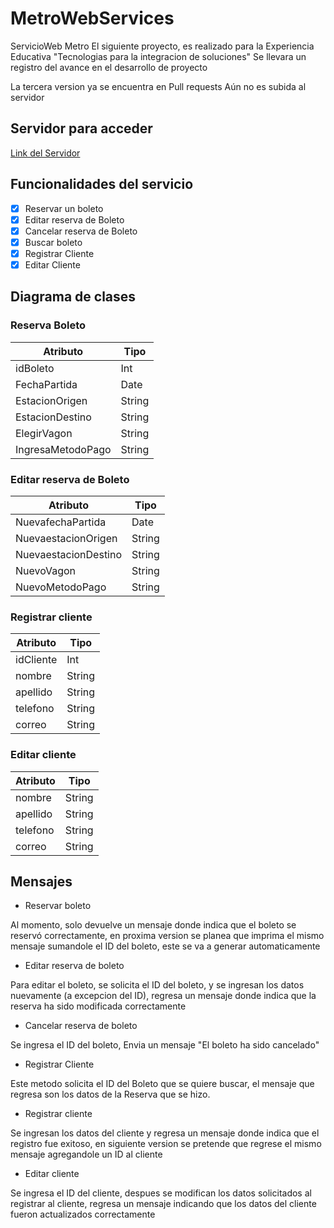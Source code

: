 # MetroWebServices
ServicioWeb Metro
El siguiente proyecto, es realizado para la Experiencia Educativa "Tecnologias para la integracion de soluciones" 
Se llevara un registro del avance en el desarrollo de proyecto

La tercera version ya se encuentra en Pull requests
Aún no es subida al servidor

## Servidor para acceder
[Link del Servidor](http://3.91.49.75:8080/MetroV2.wsdl) 

## Funcionalidades del servicio
- [x] Reservar un boleto
- [x] Editar reserva de Boleto
- [x] Cancelar reserva de Boleto
- [x] Buscar boleto
- [x] Registrar Cliente
- [x] Editar Cliente

## Diagrama de clases

### Reserva Boleto

| Atributo             | Tipo   |
| -------------------- | ------ |
| idBoleto             | Int    |
| FechaPartida         | Date   |
| EstacionOrigen       | String |
| EstacionDestino      | String |
| ElegirVagon          | String |
| IngresaMetodoPago    | String |


### Editar reserva de Boleto

| Atributo               | Tipo   |  
| ---------------------- | ------ |
| NuevafechaPartida      | Date   |
| NuevaestacionOrigen    | String |
| NuevaestacionDestino   | String |
| NuevoVagon             | String |
| NuevoMetodoPago        | String |


### Registrar cliente

| Atributo             | Tipo   |
| -------------------- | ------ |
| idCliente            | Int    |
| nombre               | String |
| apellido             | String |
| telefono             | String |
| correo               | String |

### Editar cliente

| Atributo             | Tipo   |
| -------------------- | ------ |
| nombre               | String |
| apellido             | String |
| telefono             | String |
| correo               | String |



## Mensajes
- Reservar boleto

Al momento, solo devuelve un mensaje donde indica que el boleto se reservó correctamente, en proxima version se planea que imprima el mismo mensaje sumandole el ID del boleto, este se va a generar automaticamente

- Editar reserva de boleto

Para editar el boleto, se solicita el ID del boleto, y se ingresan los datos nuevamente (a excepcion del ID), regresa un mensaje donde indica que la reserva ha sido modificada correctamente

- Cancelar reserva de boleto

Se ingresa el ID del boleto, Envia un mensaje "El boleto ha sido cancelado"

- Registrar Cliente

Este metodo solicita el ID del Boleto que se quiere buscar, el mensaje que regresa son los datos de la Reserva que se hizo.

- Registrar cliente

Se ingresan los datos del cliente y regresa un mensaje donde indica que el registro fue exitoso, en siguiente version se pretende que regrese el mismo mensaje agregandole un ID al cliente

- Editar cliente

Se ingresa el ID del cliente, despues se modifican los datos solicitados al registrar al cliente, regresa un mensaje indicando que los datos del cliente fueron actualizados correctamente

